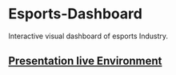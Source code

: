 # Esports-Dashboard
Interactive visual dashboard of esports Industry.
## [Presentation live Environment](https://share.streamlit.io/farrukh-ullah/python_project/streamlit/hr_analytics_main.py)
